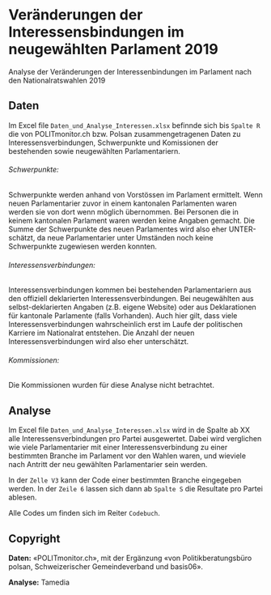 # Veränderungen der Interessensbindungen im neugewählten Parlament 2019

Analyse der Veränderungen der Interessenbindungen im Parlament nach den Nationalratswahlen 2019



## Daten

Im Excel file `Daten_und_Analyse_Interessen.xlsx` befinnde sich bis `Spalte R` die von POLITmonitor.ch bzw. Polsan zusammengetragenen Daten zu Interessensverbindungen, Schwerpunkte und Komissionen der bestehenden sowie neugewählten Parlamentariern.

###### Schwerpunkte:

Schwerpunkte werden anhand von Vorstössen im Parlament ermittelt. Wenn neuen Parlamentarier zuvor in einem kantonalen Parlamenten waren werden sie von dort wenn möglich übernommen. Bei Personen die in keinem kantonalen Parlament waren werden keine Angaben gemacht. Die Summe der Schwerpunkte des neuen Parlamentes wird also eher UNTER-schätzt, da neue Parlamentarier unter Umständen noch keine Schwerpunkte zugewiesen werden konnten.

###### Interessensverbindungen:

Interessensverbindungen kommen bei bestehenden Parlamentariern aus den offiziell deklarierten Interessensverbindungen. Bei neugewählten aus selbst-deklarierten Angaben (z.B. eigene Website) oder aus Deklarationen für kantonale Parlamente (falls Vorhanden). Auch hier gilt, dass viele Interessensverbindungen wahrscheinlich erst im Laufe der politischen Karriere im Nationalrat entstehen. Die Anzahl der neuen Interessensverbindungen wird also eher unterschätzt.

###### Kommissionen:

Die Kommissionen wurden für diese Analyse nicht betrachtet.

## Analyse

Im Excel file `Daten_und_Analyse_Interessen.xlsx` wird in de Spalte ab XX alle Interessensverbindungen pro Partei ausgewertet. Dabei wird verglichen wie viele Parlamentarier mit einer Interessensverbindung zu einer bestimmten Branche im Parlament vor den Wahlen waren, und wieviele nach Antritt der neu gewählten Parlamentarier sein werden.

In der `Zelle V3` kann der Code einer bestimmten Branche eingegeben werden. In der `Zeile 6` lassen sich dann ab `Spalte S` die Resultate pro Partei ablesen.

Alle Codes um finden sich im Reiter `Codebuch`.

## Copyright

**Daten:** «POLITmonitor.ch», mit der Ergänzung «von Politikberatungsbüro polsan, Schweizerischer
Gemeindeverband und basis06».

**Analyse:** Tamedia
